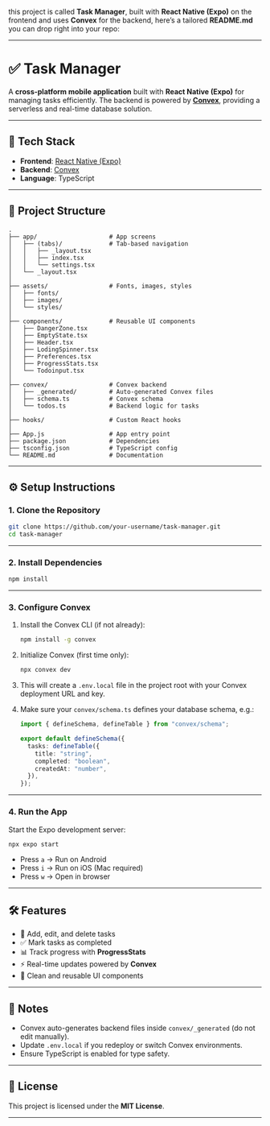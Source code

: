 this project is called **Task Manager**, built with **React Native (Expo)** on the frontend and uses **Convex** for the backend, here’s a tailored **README.md** you can drop right into your repo:

---

# ✅ Task Manager

A **cross-platform mobile application** built with **React Native (Expo)** for managing tasks efficiently.
The backend is powered by **[Convex](https://convex.dev/)**, providing a serverless and real-time database solution.

---

## 🚀 Tech Stack

* **Frontend**: [React Native (Expo)](https://reactnative.dev/)
* **Backend**: [Convex](https://convex.dev/)
* **Language**: TypeScript

---

## 📂 Project Structure

```
.
├── app/                    # App screens
│   ├── (tabs)/             # Tab-based navigation
│   │   ├── _layout.tsx
│   │   ├── index.tsx
│   │   └── settings.tsx
│   └── _layout.tsx
│
├── assets/                 # Fonts, images, styles
│   ├── fonts/
│   ├── images/
│   └── styles/
│
├── components/             # Reusable UI components
│   ├── DangerZone.tsx
│   ├── EmptyState.tsx
│   ├── Header.tsx
│   ├── LodingSpinner.tsx
│   ├── Preferences.tsx
│   ├── ProgressStats.tsx
│   └── Todoinput.tsx
│
├── convex/                 # Convex backend
│   ├── _generated/         # Auto-generated Convex files
│   ├── schema.ts           # Convex schema
│   └── todos.ts            # Backend logic for tasks
│
├── hooks/                  # Custom React hooks
│
├── App.js                  # App entry point
├── package.json            # Dependencies
├── tsconfig.json           # TypeScript config
└── README.md               # Documentation
```

---

## ⚙️ Setup Instructions

### 1. Clone the Repository

```bash
git clone https://github.com/your-username/task-manager.git
cd task-manager
```

---

### 2. Install Dependencies

```bash
npm install
```

---

### 3. Configure Convex

1. Install the Convex CLI (if not already):

   ```bash
   npm install -g convex
   ```

2. Initialize Convex (first time only):

   ```bash
   npx convex dev
   ```

3. This will create a `.env.local` file in the project root with your Convex deployment URL and key.

4. Make sure your `convex/schema.ts` defines your database schema, e.g.:

   ```ts
   import { defineSchema, defineTable } from "convex/schema";

   export default defineSchema({
     tasks: defineTable({
       title: "string",
       completed: "boolean",
       createdAt: "number",
     }),
   });
   ```

---

### 4. Run the App

Start the Expo development server:

```bash
npx expo start
```

* Press `a` → Run on Android
* Press `i` → Run on iOS (Mac required)
* Press `w` → Open in browser

---

## 🛠 Features

* 📝 Add, edit, and delete tasks
* ✅ Mark tasks as completed
* 📊 Track progress with **ProgressStats**
* ⚡ Real-time updates powered by **Convex**
* 🎨 Clean and reusable UI components

---

## 📌 Notes

* Convex auto-generates backend files inside `convex/_generated` (do not edit manually).
* Update `.env.local` if you redeploy or switch Convex environments.
* Ensure TypeScript is enabled for type safety.

---

## 📜 License

This project is licensed under the **MIT License**.

---
